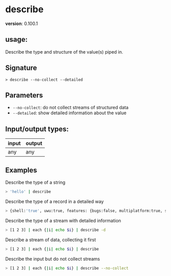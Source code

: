 # describe

**version**: 0.100.1

## **usage**:

Describe the type and structure of the value(s) piped in.

## Signature

`> describe --no-collect --detailed`

## Parameters

- `--no-collect`: do not collect streams of structured data
- `--detailed`: show detailed information about the value

## Input/output types:

| input | output |
| ----- | ------ |
| any   | any    |

## Examples

Describe the type of a string

```bash
> 'hello' | describe
```

Describe the type of a record in a detailed way

```bash
> {shell:'true', uwu:true, features: {bugs:false, multiplatform:true, speed: 10}, fib: [1 1 2 3 5 8], on_save: {|x| $'Saving ($x)'}, first_commit: 2019-05-10, my_duration: (4min + 20sec)} | describe -d
```

Describe the type of a stream with detailed information

```bash
> [1 2 3] | each {|i| echo $i} | describe -d
```

Describe a stream of data, collecting it first

```bash
> [1 2 3] | each {|i| echo $i} | describe
```

Describe the input but do not collect streams

```bash
> [1 2 3] | each {|i| echo $i} | describe --no-collect
```
